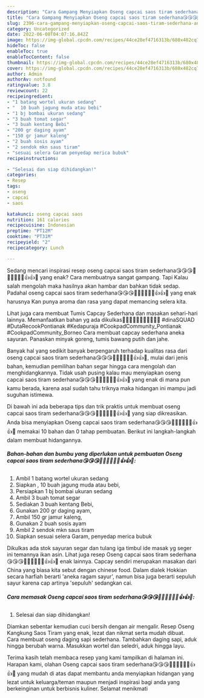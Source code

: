 ```yaml
---
description: "Cara Gampang Menyiapkan Oseng capcai saos tiram sederhana😘😘😘🙏🙏👍🏼👍🏼👍👍💪 Anti Gagal"
title: "Cara Gampang Menyiapkan Oseng capcai saos tiram sederhana😘😘😘🙏🙏👍🏼👍🏼👍👍💪 Anti Gagal"
slug: 2396-cara-gampang-menyiapkan-oseng-capcai-saos-tiram-sederhana-anti-gagal
category: Uncategorized
date: 2022-06-08T04:07:16.842Z
image: https://img-global.cpcdn.com/recipes/44ce28ef4716313b/680x482cq70/oseng-capcai-saos-tiram-sederhana-foto-resep-utama.jpg
hideToc: false
enableToc: true
enableTocContent: false
thumbnail: https://img-global.cpcdn.com/recipes/44ce28ef4716313b/680x482cq70/oseng-capcai-saos-tiram-sederhana-foto-resep-utama.jpg
cover: https://img-global.cpcdn.com/recipes/44ce28ef4716313b/680x482cq70/oseng-capcai-saos-tiram-sederhana-foto-resep-utama.jpg
author: Admin
authorAv: notfound
ratingvalue: 3.8
reviewcount: 22
recipeingredient:
- "1 batang wortel ukuran sedang"
- "  10 buah jagung muda atau bebi"
- "1 bj bombai ukuran sedang"
- "3 buah tomat segar"
- "3 buah kentang Bebi"
- "200 gr daging ayam"
- "150 gr jamur kaleng"
- "2 buah sosis ayam"
- "2 sendok mkn saus tiram"
- "sesuai selera Garam penyedap merica bubuk"
recipeinstructions:

- "Selesai dan siap dihidangkan!"
categories:
- Resep
tags:
- oseng
- capcai
- saos

katakunci: oseng capcai saos 
nutrition: 161 calories
recipecuisine: Indonesian
preptime: "PT12M"
cooktime: "PT31M"
recipeyield: "2"
recipecategory: Lunch

---
```



Sedang mencari inspirasi resep oseng capcai saos tiram sederhana😘😘😘🙏🙏👍🏼👍🏼👍👍💪 yang enak? Cara membuatnya sangat gampang. Tapi Kalau salah mengolah maka hasilnya akan hambar dan bahkan tidak sedap. Padahal oseng capcai saos tiram sederhana😘😘😘🙏🙏👍🏼👍🏼👍👍💪 yang enak harusnya Kan punya aroma dan rasa yang dapat memancing selera kita.


Lihat juga cara membuat Tumis Capcay Sederhana dan masakan sehari-hari lainnya. Memanfaatkan bahan yg ada dikulkas🤭🤭🤭🤭😂😂😂👍🏼🙏💪 #dinaSQUAD #DutaRecookPontianak #Kedapuraja #CookpadCommunity_Pontianak #CookpadCommunity_Borneo Cara membuat capcay sederhana aneka sayuran. Panaskan minyak goreng, tumis bawang putih dan jahe.

Banyak hal yang sedikit banyak berpengaruh terhadap kualitas rasa dari oseng capcai saos tiram sederhana😘😘😘🙏🙏👍🏼👍🏼👍👍💪, mulai dari jenis bahan, kemudian pemilihan bahan segar hingga cara mengolah dan menghidangkannya. Tidak usah pusing kalau mau menyiapkan oseng capcai saos tiram sederhana😘😘😘🙏🙏👍🏼👍🏼👍👍💪 yang enak di mana pun kamu berada, karena asal sudah tahu triknya maka hidangan ini mampu jadi suguhan istimewa.


Di bawah ini ada beberapa tips dan trik praktis untuk membuat oseng capcai saos tiram sederhana😘😘😘🙏🙏👍🏼👍🏼👍👍💪 yang siap dikreasikan. Anda bisa menyiapkan Oseng capcai saos tiram sederhana😘😘😘🙏🙏👍🏼👍🏼👍👍💪 memakai 10 bahan dan 0 tahap pembuatan. Berikut ini langkah-langkah dalam membuat hidangannya.

<!--inarticleads1-->

##### Bahan-bahan dan bumbu yang diperlukan untuk pembuatan Oseng capcai saos tiram sederhana😘😘😘🙏🙏👍🏼👍🏼👍👍💪:

1. Ambil 1 batang wortel ukuran sedang
1. Siapkan  , 10 buah jagung muda atau bebi,
1. Persiapkan 1 bj bombai ukuran sedang
1. Ambil 3 buah tomat segar
1. Sediakan 3 buah kentang Bebi,
1. Gunakan 200 gr daging ayam,
1. Ambil 150 gr jamur kaleng,
1. Gunakan 2 buah sosis ayam
1. Ambil 2 sendok mkn saus tiram
1. Siapkan sesuai selera Garam, penyedap merica bubuk


Dikulkas ada stok sayuran segar dan tulang iga timbul ide masak yg seger ini temannya ikan asin. Lihat juga resep Oseng capcai saos tiram sederhana😘😘😘🙏🙏👍🏼👍🏼👍👍💪 enak lainnya. Capcay sendiri merupakan masakan dari China yang biasa kita sebut dengan chinese food. Dalam dialek Hokkian secara harfiah berarti &#39;aneka ragam sayur&#39;, namun bisa juga berarti sepuluh sayur karena cap artinya &#39;sepuluh&#39; sedangkan cai. 

<!--inarticleads2-->

##### Cara memasak Oseng capcai saos tiram sederhana😘😘😘🙏🙏👍🏼👍🏼👍👍💪:


1. Selesai dan siap dihidangkan!

Diamkan sebentar kemudian cuci bersih dengan air mengalir. Resep Oseng Kangkung Saos Tiram yang enak, lezat dan nikmat serta mudah dibuat. Cara membuat oseng daging sapi sederhana. Tambahkan daging sapi, aduk hingga berubah warna. Masukkan wortel dan seledri, aduk hingga layu. 

Terima kasih telah membaca resep yang kami tampilkan di halaman ini. Harapan kami, olahan Oseng capcai saos tiram sederhana😘😘😘🙏🙏👍🏼👍🏼👍👍💪 yang mudah di atas dapat membantu anda menyiapkan hidangan yang lezat untuk keluarga/teman maupun menjadi inspirasi bagi anda yang berkeinginan untuk berbisnis kuliner. Selamat menikmati
